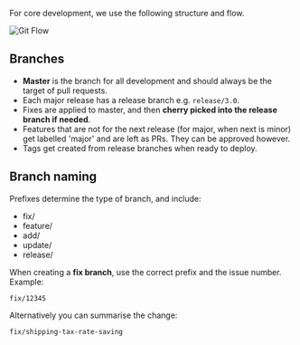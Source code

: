 For core development, we use the following structure and flow.

![Git Flow](https://github.com/woocommerce/woocommerce/wiki/images/flow.png)

## Branches

* **Master** is the branch for all development and should always be the target of pull requests.
* Each major release has a release branch e.g. `release/3.0`.
* Fixes are applied to master, and then **cherry picked into the release branch if needed**.
* Features that are not for the next release (for major, when next is minor) get labelled 'major' and are left as PRs. They can be approved however.
* Tags get created from release branches when ready to deploy.

## Branch naming

Prefixes determine the type of branch, and include:

* fix/
* feature/
* add/
* update/
* release/

When creating a **fix branch**, use the correct prefix and the issue number. Example:

```
fix/12345
```

Alternatively you can summarise the change:

```
fix/shipping-tax-rate-saving
```